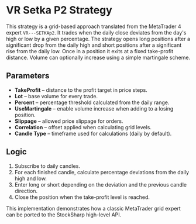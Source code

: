 # VR Setka P2 Strategy

This strategy is a grid-based approach translated from the MetaTrader 4 expert `VR---SETKAp2`.
It trades when the daily close deviates from the day's high or low by a given percentage.
The strategy opens long positions after a significant drop from the daily high and
short positions after a significant rise from the daily low. Once in a position it
exits at a fixed take-profit distance. Volume can optionally increase using a simple
martingale scheme.

## Parameters
- **TakeProfit** – distance to the profit target in price steps.
- **Lot** – base volume for every trade.
- **Percent** – percentage threshold calculated from the daily range.
- **UseMartingale** – enable volume increase when adding to a losing position.
- **Slippage** – allowed price slippage for orders.
- **Correlation** – offset applied when calculating grid levels.
- **Candle Type** – timeframe used for calculations (daily by default).

## Logic
1. Subscribe to daily candles.
2. For each finished candle, calculate percentage deviations from the daily high and low.
3. Enter long or short depending on the deviation and the previous candle direction.
4. Close the position when the take-profit level is reached.

This implementation demonstrates how a classic MetaTrader grid expert can be
ported to the StockSharp high-level API.
